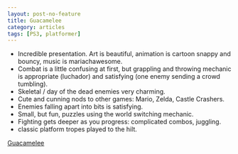 ```yaml
---
layout: post-no-feature
title: Guacamelee
category: articles
tags: [PS3, platformer]
---
```


* Incredible presentation. Art is beautiful, animation is cartoon snappy and bouncy, music is mariachawesome.
* Combat is a little confusing at first, but grappling and throwing mechanic is appropriate (luchador) and satisfying (one enemy sending a crowd tumbling).
* Skeletal / day of the dead enemies very charming.
* Cute and cunning nods to other games: Mario, Zelda, Castle Crashers.
* Enemies falling apart into bits is satisfying.
* Small, but fun, puzzles using the world switching mechanic.
* Fighting gets deeper as you progress: complicated combos, juggling.
* classic platform tropes played to the hilt.




[Guacamelee](http://guacamelee.com/)